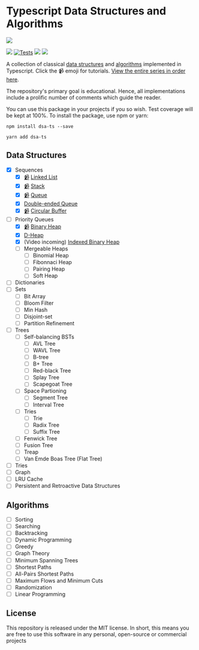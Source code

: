 # Typescript Data Structures and Algorithms

![](https://miro.medium.com/proxy/1*_gg1Te-7SJfk9E2D-mORfw.png)

![](https://img.shields.io/npm/v/dsa-ts)
[![Tests](https://github.com/jeffzh4ng/dsa-ts/workflows/Tests/badge.svg)](https://github.com/jeffzh4ng/dsa-ts/actions?query=branch%3Amaster++)
![](https://img.shields.io/codecov/c/github/jeffzh4ng/dsa-ts)
![](https://img.shields.io/github/license/jeffzh4ng/dsa-ts)

A collection of classical [data structures](https://github.com/jeffzh4ng/dsa-ts#data-structures) and [algorithms](https://github.com/jeffzh4ng/dsa-ts#algorithms) implemented in Typescript. Click the 📹 emoji for tutorials. [View the entire series in order here](https://www.youtube.com/watch?v=CjVFSWchhEo&list=PLn4fTSbSpY5cL4_0MP83wq5khbmG3IKKd).

The repository's primary goal is educational. Hence, all implementations include a prolific number of comments which guide the reader.

You can use this package in your projects if you so wish. Test coverage will be kept at 100%. To install the package, use npm or yarn:
```
npm install dsa-ts --save
```

```
yarn add dsa-ts
```

## Data Structures

- [x] Sequences
  - [x] [📹](https://www.youtube.com/watch?v=oXXLFvtG6-Q&list=PLn4fTSbSpY5cL4_0MP83wq5khbmG3IKKd&index=5) [Linked List](https://github.com/jeffzh4ng/dsa-ts/blob/master/src/data-structures/sequences/linked-list/linked-list.ts)
  - [x] [📹](https://www.youtube.com/watch?v=7l4YHzc3iXU&list=PLn4fTSbSpY5cL4_0MP83wq5khbmG3IKKd&index=7) [Stack](https://github.com/jeffzh4ng/dsa-ts/tree/master/src/data-structures/sequences/stack)
  - [x] [📹](https://www.youtube.com/watch?v=E1I8IcKv_cQ&list=PLn4fTSbSpY5cL4_0MP83wq5khbmG3IKKd&index=9) [Queue](https://github.com/jeffzh4ng/dsa-ts/blob/master/src/data-structures/sequences/queue/queue.ts)
  - [x] [Double-ended Queue](https://github.com/jeffzh4ng/dsa-ts/blob/master/src/data-structures/sequences/queue/deque.ts)
  - [x] [📹](https://www.youtube.com/watch?v=39HHWATPcwY&list=PLn4fTSbSpY5cL4_0MP83wq5khbmG3IKKd&index=11) [Circular Buffer](https://github.com/jeffzh4ng/dsa-ts/blob/master/src/data-structures/sequences/circular-buffer/circular-buffer.ts)
- [ ] Priority Queues
  - [x] [📹](https://www.youtube.com/watch?v=xpSa8YOqeWQ&list=PLn4fTSbSpY5cL4_0MP83wq5khbmG3IKKd&index=13) [Binary Heap](https://github.com/jeffzh4ng/dsa-ts/blob/master/src/data-structures/priority-queues/min-binary-heap.ts)
  - [x] [D-Heap](https://github.com/jeffzh4ng/dsa-ts/blob/master/src/data-structures/priority-queues/min-d-heap.ts)
  - [x] (Video incoming) [Indexed Binary Heap](https://github.com/jeffzh4ng/dsa-ts/blob/master/src/data-structures/priority-queues/min-indexed-d-heap.ts)
  - [ ] Mergeable Heaps
    - [ ] Binomial Heap
    - [ ] Fibonnaci Heap
    - [ ] Pairing Heap
    - [ ] Soft Heap
- [ ] Dictionaries
- [ ] Sets
  - [ ] Bit Array
  - [ ] Bloom Filter
  - [ ] Min Hash
  - [ ] Disjoint-set
  - [ ] Partition Refinement
- [ ] Trees
  - [ ] Self-balancing BSTs
    - [ ] AVL Tree
    - [ ] WAVL Tree
    - [ ] B-tree
    - [ ] B+ Tree
    - [ ] Red-black Tree
    - [ ] Splay Tree
    - [ ] Scapegoat Tree
  - [ ] Space Partioning
    - [ ] Segment Tree
    - [ ] Interval Tree
  - [ ] Tries
    - [ ] Trie
    - [ ] Radix Tree
    - [ ] Suffix Tree
  - [ ] Fenwick Tree
  - [ ] Fusion Tree
  - [ ] Treap
  - [ ] Van Emde Boas Tree (Flat Tree)
- [ ] Tries
- [ ] Graph
- [ ] LRU Cache
- [ ] Persistent and Retroactive Data Structures

## Algorithms

- [ ] Sorting
- [ ] Searching
- [ ] Backtracking
- [ ] Dynamic Programming
- [ ] Greedy
- [ ] Graph Theory
- [ ] Minimum Spanning Trees
- [ ] Shortest Paths
- [ ] All-Pairs Shortest Paths
- [ ] Maximum Flows and Minimum Cuts
- [ ] Randomization
- [ ] Linear Programming

## License

This repository is released under the MIT license. In short, this means you are free to use this software in any personal, open-source or commercial projects
